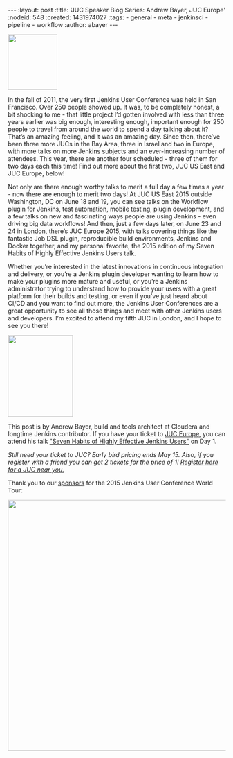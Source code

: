 --- :layout: post :title: 'JUC Speaker Blog Series: Andrew Bayer, JUC Europe' :nodeid: 548 :created: 1431974027 :tags: - general - meta - jenkinsci - pipeline - workflow :author: abayer ---

<img src="https://jenkins-ci.org/sites/default/files/images/Jenkins_Butler_0.png" width="114" height="128" />

In the fall of 2011, the very first Jenkins User Conference was held in San Francisco. Over 250 people showed up. It was, to be completely honest, a bit shocking to me - that little project I’d gotten involved with less than three years earlier was big enough, interesting enough, important enough for 250 people to travel from around the world to spend a day talking about it? That’s an amazing feeling, and it was an amazing day. Since then, there’ve been three more JUCs in the Bay Area, three in Israel and two in Europe, with more talks on more Jenkins subjects and an ever-increasing number of attendees. This year, there are another four scheduled - three of them for two days each this time! Find out more about the first two, JUC US East and JUC Europe, below!

Not only are there enough worthy talks to merit a full day a few times a year - now there are enough to merit two days! At JUC US East 2015 outside Washington, DC on June 18 and 19, you can see talks on the Workflow plugin for Jenkins, test automation, mobile testing, plugin development, and a few talks on new and fascinating ways people are using Jenkins - even driving big data workflows! And then, just a few days later, on June 23 and 24 in London, there’s JUC Europe 2015, with talks covering things like the fantastic Job DSL plugin, reproducible build environments, Jenkins and Docker together, and my personal favorite, the 2015 edition of my Seven Habits of Highly Effective Jenkins Users talk.

Whether you’re interested in the latest innovations in continuous integration and delivery, or you’re a Jenkins plugin developer wanting to learn how to make your plugins more mature and useful, or you’re a Jenkins administrator trying to understand how to provide your users with a great platform for their builds and testing, or even if you’ve just heard about CI/CD and you want to find out more, the Jenkins User Conferences are a great opportunity to see all those things and meet with other Jenkins users and developers. I’m excited to attend my fifth JUC in London, and I hope to see you there!

<img src="http://jenkins-ci.org/sites/default/files/images/smallerme.jpeg" width="150" height="188" />

This post is by Andrew Bayer, build and tools architect at Cloudera and longtime Jenkins contributor. If you have your ticket to [JUC Europe](http://www.cloudbees.com/jenkins/juc-2015/europe), you can attend his talk ["Seven Habits of Highly Effective Jenkins Users"](http://www.cloudbees.com/jenkins/juc-2015/abstracts/europe/01-01-1030-bayer) on Day 1.

_Still need your ticket to JUC? Early bird pricing ends May 15. Also, if you register with a friend you can get 2 tickets for the price of 1! [Register here for a JUC near you.](http://www.cloudbees.com/jenkins/juc-2015/)_

Thank you to our [sponsors](http://www.cloudbees.com/jenkins/juc-2015/sponsors) for the 2015 Jenkins User Conference World Tour:

<img src="http://jenkins-ci.org/sites/default/files/images/sponsors-06032015-02_0.png" width="598" height="579" />

